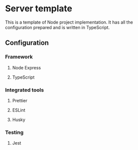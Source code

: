 # Server template

This is a template of Node project implementation.
It has all the configuration prepared and is written in TypeScript.

## Configuration

### Framework

1. Node Express

2. TypeScript

### Integrated tools

1. Prettier

2. ESLint

3. Husky

### Testing

1. Jest
